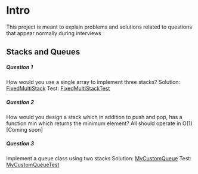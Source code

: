 # Intro
This project is meant to explain problems and solutions related to questions that appear normally during interviews


## Stacks and Queues
##### Question 1
How would you use a single array to implement three stacks?
Solution: [FixedMultiStack](/src/main/java/StacksandQueues/FixedMultiStack.java)
Test: [FixedMultiStackTest](/src/main/java/StacksandQueues/FixedMultiStackTest.java)

##### Question 2
How would you design a stack  which in addition to push and pop, has a function min which returns the minimum element? All should operate in O(1)
[Coming soon]

##### Question 3
Implement a queue class using two stacks
Solution: [MyCustomQueue](/src/main/java/StacksandQueues/MyCustomQueue.java)
Test: [MyCustomQueueTest](/src/main/java/StacksandQueues/MyCustomQueueTest.java)
